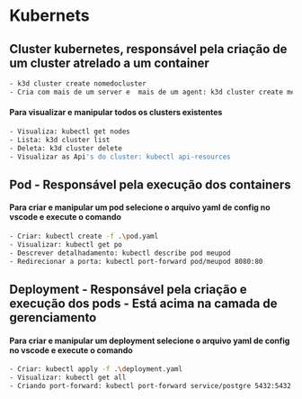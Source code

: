 # Kubernets

## Cluster kubernetes, responsável pela criação de um cluster atrelado a um container

```bash
- k3d cluster create nomedocluster
- Cria com mais de um server e  mais de um agent: k3d cluster create meucluster --servers 3 --agents 3
```

#### Para visualizar e manipular todos os clusters existentes

```bash
- Visualiza: kubectl get nodes
- Lista: k3d cluster list
- Deleta: k3d cluster delete
- Visualizar as Api's do cluster: kubectl api-resources
```

## Pod - Responsável pela execução dos containers
#### Para criar e manipular um pod selecione o arquivo yaml de config no vscode e execute o comando
```bash
- Criar: kubectl create -f .\pod.yaml
- Visualizar: kubectl get po
- Descrever detalhadamento: kubectl describe pod meupod
- Redirecionar a porta: kubectl port-forward pod/meupod 8080:80
```

## Deployment - Responsável pela criação e execução dos pods - Está acima na camada de gerenciamento
#### Para criar e manipular um deployment selecione o arquivo yaml de config no vscode e execute o comando
```bash
- Criar: kubectl apply -f .\deployment.yaml
- Visualizar: kubectl get all
- Criando port-forward: kubectl port-forward service/postgre 5432:5432
```
